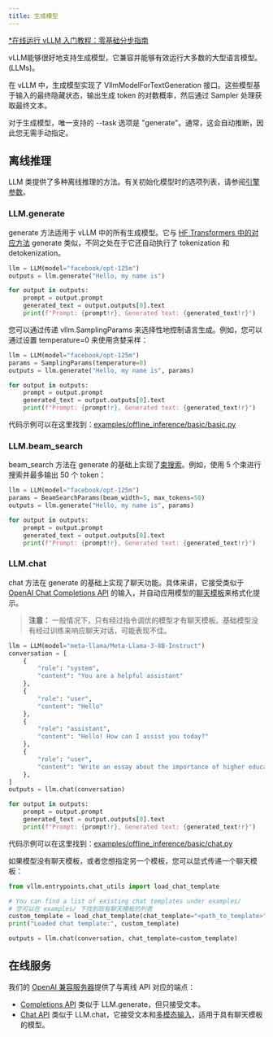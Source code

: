 ```yaml
---
title: 生成模型
---
```


[\*在线运行 vLLM 入门教程：零基础分步指南](https://openbayes.com/console/public/tutorials/rXxb5fZFr29?utm_source=vLLM-CNdoc&utm_medium=vLLM-CNdoc-V1&utm_campaign=vLLM-CNdoc-V1-25ap)

vLLM能够很好地支持生成模型，它兼容并能够有效运行大多数的大型语言模型。 (LLMs)。

在 vLLM 中，生成模型实现了 VllmModelForTextGeneration 接口。这些模型基于输入的最终隐藏状态，输出生成 token 的对数概率，然后通过 Sampler 处理获取最终文本。

对于生成模型，唯一支持的 --task 选项是 "generate"。通常，这会自动推断，因此您无需手动指定。

## 离线推理

LLM 类提供了多种离线推理的方法。有关初始化模型时的选项列表，请参阅[引擎参数](#engine-args)。

### LLM.generate

generate 方法适用于 vLLM 中的所有生成模型。它与 [HF Transformers 中的对应方法](https://huggingface.co/docs/transformers/main/en/main_classes/text_generation#transformers.GenerationMixin.generate) generate 类似，不同之处在于它还自动执行了 tokenization 和 detokenization。

```python
llm = LLM(model="facebook/opt-125m")
outputs = llm.generate("Hello, my name is")

for output in outputs:
    prompt = output.prompt
    generated_text = output.outputs[0].text
    print(f"Prompt: {prompt!r}, Generated text: {generated_text!r}")
```

您可以通过传递 vllm.SamplingParams 来选择性地控制语言生成。例如，您可以通过设置 temperature=0 来使用贪婪采样：

```python
llm = LLM(model="facebook/opt-125m")
params = SamplingParams(temperature=0)
outputs = llm.generate("Hello, my name is", params)

for output in outputs:
    prompt = output.prompt
    generated_text = output.outputs[0].text
    print(f"Prompt: {prompt!r}, Generated text: {generated_text!r}")
```

代码示例可以在这里找到：[examples/offline_inference/basic/basic.py](https://github.com/vllm-project/vllm/blob/main/examples/offline_inference/basic/basic.py)

### LLM.beam_search

beam_search 方法在 generate 的基础上实现了[束搜索](https://huggingface.co/docs/transformers/en/generation_strategies#beam-search-decoding)。例如，使用 5 个束进行搜索并最多输出 50 个 token：

```python
llm = LLM(model="facebook/opt-125m")
params = BeamSearchParams(beam_width=5, max_tokens=50)
outputs = llm.generate("Hello, my name is", params)

for output in outputs:
    prompt = output.prompt
    generated_text = output.outputs[0].text
    print(f"Prompt: {prompt!r}, Generated text: {generated_text!r}")
```

### LLM.chat

chat 方法在 generate 的基础上实现了聊天功能。具体来讲，它接受类似于 [OpenAI Chat Completions API](https://platform.openai.com/docs/api-reference/chat) 的输入，并自动应用模型的[聊天模板](https://huggingface.co/docs/transformers/en/chat_templating)来格式化提示。

> **注意：**
> 一般情况下，只有经过指令调优的模型才有聊天模板。基础模型没有经过训练来响应聊天对话，可能表现不佳。

```python
llm = LLM(model="meta-llama/Meta-Llama-3-8B-Instruct")
conversation = [
    {
        "role": "system",
        "content": "You are a helpful assistant"
    },
    {
        "role": "user",
        "content": "Hello"
    },
    {
        "role": "assistant",
        "content": "Hello! How can I assist you today?"
    },
    {
        "role": "user",
        "content": "Write an essay about the importance of higher education.",
    },
]
outputs = llm.chat(conversation)

for output in outputs:
    prompt = output.prompt
    generated_text = output.outputs[0].text
    print(f"Prompt: {prompt!r}, Generated text: {generated_text!r}")
```

代码示例可以在这里找到：[examples/offline_inference/basic/chat.py](https://github.com/vllm-project/vllm/blob/main/examples/offline_inference/basic/chat.py)

如果模型没有聊天模板，或者您想指定另一个模板，您可以显式传递一个聊天模板：

```python
from vllm.entrypoints.chat_utils import load_chat_template

# You can find a list of existing chat templates under examples/
# 您可以在 examples/ 下找到现有聊天模板的列表
custom_template = load_chat_template(chat_template="<path_to_template>")
print("Loaded chat template:", custom_template)

outputs = llm.chat(conversation, chat_template=custom_template)
```

## 在线服务

我们的 [OpenAI 兼容服务器](#openai-compatible-server)提供了与离线 API 对应的端点：

- [Completions API](#completions-api) 类似于 LLM.generate，但只接受文本。
- [Chat API](#chat-api) 类似于 LLM.chat，它接受文本和[多模态输入](#multimodal-inputs)，适用于具有聊天模板的模型。
